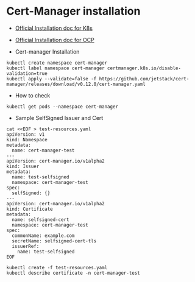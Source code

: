 # Cert-Manager installation

- [Official Installation doc for K8s](https://cert-manager.io/docs/installation/kubernetes/)
- [Official Installation doc for OCP](https://cert-manager.io/docs/installation/openshift/)


- Cert-manager Installation
```
kubectl create namespace cert-manager
kubectl label namespace cert-manager certmanager.k8s.io/disable-validation=true
kubectl apply --validate=false -f https://github.com/jetstack/cert-manager/releases/download/v0.12.0/cert-manager.yaml
```

- How to check
```
kubectl get pods --namespace cert-manager
```

- Sample SelfSigned Issuer and Cert
```
cat <<EOF > test-resources.yaml
apiVersion: v1
kind: Namespace
metadata:
  name: cert-manager-test
---
apiVersion: cert-manager.io/v1alpha2
kind: Issuer
metadata:
  name: test-selfsigned
  namespace: cert-manager-test
spec:
  selfSigned: {}
---
apiVersion: cert-manager.io/v1alpha2
kind: Certificate
metadata:
  name: selfsigned-cert
  namespace: cert-manager-test
spec:
  commonName: example.com
  secretName: selfsigned-cert-tls
  issuerRef:
    name: test-selfsigned
EOF

kubectl create -f test-resources.yaml
kubectl describe certificate -n cert-manager-test
```
